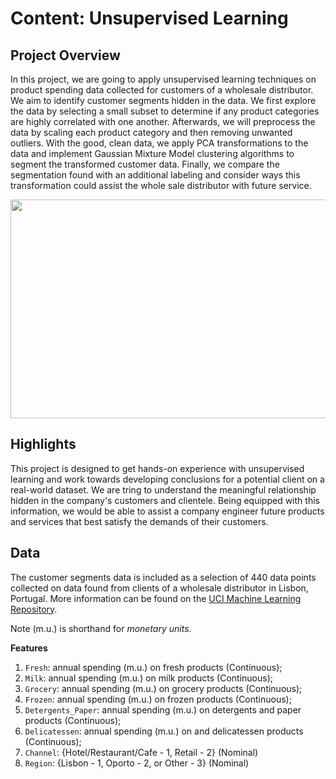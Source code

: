 # Content: Unsupervised Learning

## Project Overview

In this project, we are going to apply unsupervised learning techniques on product spending data collected for customers of a wholesale distributor. We aim to identify customer segments hidden in the data. We first explore the data by selecting a small subset to determine if any product categories are highly correlated with one another. Afterwards, we will preprocess the data by scaling each product category and then removing unwanted outliers. With the good, clean data, we apply PCA transformations to the data and implement Gaussian Mixture Model clustering algorithms to segment the transformed customer data. Finally, we compare the segmentation found with an additional labeling and consider ways this transformation could assist the whole sale distributor with future service. 

<img src="https://user-images.githubusercontent.com/17235054/32409747-e0df6b38-c187-11e7-82a1-13c946791803.png" width=800, height=350>

## Highlights

This project is designed to get hands-on experience with unsupervised learning and work towards developing conclusions for a potential client on a real-world dataset. We are tring to understand the meaningful relationship hidden in the company's customers and clientele. Being equipped with this information, we would be able to assist a company engineer future products and services that best satisfy the demands of their customers. 


## Data

The customer segments data is included as a selection of 440 data points collected on data found from clients of a wholesale distributor in Lisbon, Portugal. More information can be found on the [UCI Machine Learning Repository](https://archive.ics.uci.edu/ml/datasets/Wholesale+customers).

Note (m.u.) is shorthand for *monetary units*.

**Features**
1) `Fresh`: annual spending (m.u.) on fresh products (Continuous); 
2) `Milk`: annual spending (m.u.) on milk products (Continuous); 
3) `Grocery`: annual spending (m.u.) on grocery products (Continuous); 
4) `Frozen`: annual spending (m.u.) on frozen products (Continuous);
5) `Detergents_Paper`: annual spending (m.u.) on detergents and paper products (Continuous);
6) `Delicatessen`: annual spending (m.u.) on and delicatessen products (Continuous); 
7) `Channel`: {Hotel/Restaurant/Cafe - 1, Retail - 2} (Nominal)
8) `Region`: {Lisbon - 1, Oporto - 2, or Other - 3} (Nominal) 
